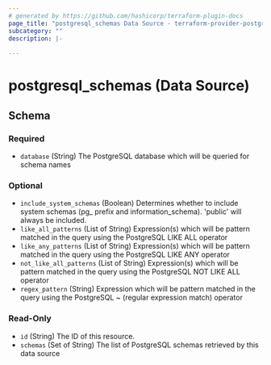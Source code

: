 ```yaml
---
# generated by https://github.com/hashicorp/terraform-plugin-docs
page_title: "postgresql_schemas Data Source - terraform-provider-postgresql"
subcategory: ""
description: |-
  
---
```


# postgresql_schemas (Data Source)





<!-- schema generated by tfplugindocs -->
## Schema

### Required

- `database` (String) The PostgreSQL database which will be queried for schema names

### Optional

- `include_system_schemas` (Boolean) Determines whether to include system schemas (pg_ prefix and information_schema). 'public' will always be included.
- `like_all_patterns` (List of String) Expression(s) which will be pattern matched in the query using the PostgreSQL LIKE ALL operator
- `like_any_patterns` (List of String) Expression(s) which will be pattern matched in the query using the PostgreSQL LIKE ANY operator
- `not_like_all_patterns` (List of String) Expression(s) which will be pattern matched in the query using the PostgreSQL NOT LIKE ALL operator
- `regex_pattern` (String) Expression which will be pattern matched in the query using the PostgreSQL ~ (regular expression match) operator

### Read-Only

- `id` (String) The ID of this resource.
- `schemas` (Set of String) The list of PostgreSQL schemas retrieved by this data source
